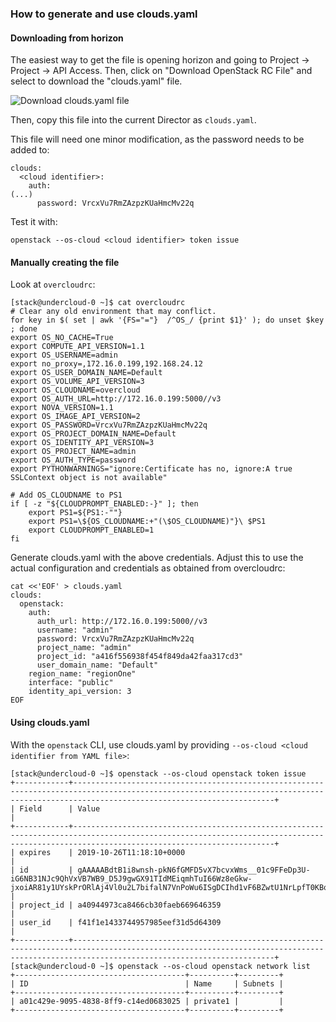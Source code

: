 ### How to generate and use clouds.yaml ###

#### Downloading from horizon ####

The easiest way to get the file is opening horizon and going to Project -> Project -> API Access. 
Then, click on "Download OpenStack RC File" and select to download the "clouds.yaml" file. 

![Download clouds.yaml file](https://raw.githubusercontent.com/andreaskaris/blog/master/clouds_yaml.png)

Then, copy this file into the current Director as `clouds.yaml`. 

This file will need one minor modification, as the password needs to be added to:
~~~
clouds:
  <cloud identifier>:
    auth:
(...)
      password: VrcxVu7RmZAzpzKUaHmcMv22q
~~~

Test it with:
~~~
openstack --os-cloud <cloud identifier> token issue
~~~

#### Manually creating the file ####

Look at `overcloudrc`:
~~~
[stack@undercloud-0 ~]$ cat overcloudrc 
# Clear any old environment that may conflict.
for key in $( set | awk '{FS="="}  /^OS_/ {print $1}' ); do unset $key ; done
export OS_NO_CACHE=True
export COMPUTE_API_VERSION=1.1
export OS_USERNAME=admin
export no_proxy=,172.16.0.199,192.168.24.12
export OS_USER_DOMAIN_NAME=Default
export OS_VOLUME_API_VERSION=3
export OS_CLOUDNAME=overcloud
export OS_AUTH_URL=http://172.16.0.199:5000//v3
export NOVA_VERSION=1.1
export OS_IMAGE_API_VERSION=2
export OS_PASSWORD=VrcxVu7RmZAzpzKUaHmcMv22q
export OS_PROJECT_DOMAIN_NAME=Default
export OS_IDENTITY_API_VERSION=3
export OS_PROJECT_NAME=admin
export OS_AUTH_TYPE=password
export PYTHONWARNINGS="ignore:Certificate has no, ignore:A true SSLContext object is not available"

# Add OS_CLOUDNAME to PS1
if [ -z "${CLOUDPROMPT_ENABLED:-}" ]; then
    export PS1=${PS1:-""}
    export PS1=\${OS_CLOUDNAME:+"(\$OS_CLOUDNAME)"}\ $PS1
    export CLOUDPROMPT_ENABLED=1
fi
~~~

Generate clouds.yaml with the above credentials. Adjust this to use the actual configuration and credentials as obtained from overcloudrc:
~~~
cat <<'EOF' > clouds.yaml
clouds:
  openstack:
    auth:
      auth_url: http://172.16.0.199:5000//v3
      username: "admin"
      password: VrcxVu7RmZAzpzKUaHmcMv22q
      project_name: "admin"
      project_id: "a416f556938f454f849da42faa317cd3"
      user_domain_name: "Default"
    region_name: "regionOne"
    interface: "public"
    identity_api_version: 3
EOF
~~~

#### Using clouds.yaml ####

With the `openstack` CLI, use clouds.yaml by providing `--os-cloud <cloud identifier from YAML file>`:
~~~
[stack@undercloud-0 ~]$ openstack --os-cloud openstack token issue
+------------+-----------------------------------------------------------------------------------------------------------------------------------------------------------------------------------------+
| Field      | Value                                                                                                                                                                                   |
+------------+-----------------------------------------------------------------------------------------------------------------------------------------------------------------------------------------+
| expires    | 2019-10-26T11:18:10+0000                                                                                                                                                                |
| id         | gAAAAABdtB1i8wnsh-pkN6fGMFD5vX7bcvxWms__01c9FFeDp3U-iG6NB31NJc9QhVxVB7WB9_D5J9gwGX91TIdMEiqmhTuI66Wz8eGkw-jxoiAR81y1UYskPrORlAj4Vl0u2L7bifalN7VnPoWu6ISgDCIhd1vF6BZwtU1NrLpfT0KBqMX83_Q |
| project_id | a40944973ca8466cb30faeb669646359                                                                                                                                                        |
| user_id    | f41f1e1433744957985eef31d5d64309                                                                                                                                                        |
+------------+-----------------------------------------------------------------------------------------------------------------------------------------------------------------------------------------+
[stack@undercloud-0 ~]$ openstack --os-cloud openstack network list
+--------------------------------------+----------+---------+
| ID                                   | Name     | Subnets |
+--------------------------------------+----------+---------+
| a01c429e-9095-4838-8ff9-c14ed0683025 | private1 |         |
+--------------------------------------+----------+---------+
~~~
